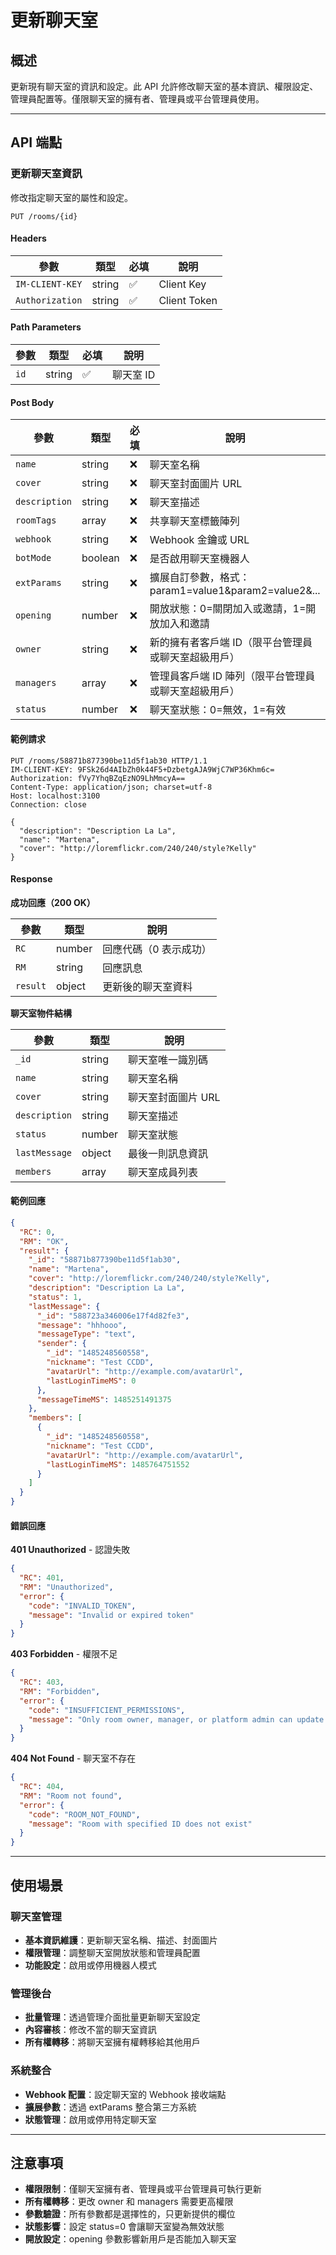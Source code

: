 # 更新聊天室

## 概述

更新現有聊天室的資訊和設定。此 API 允許修改聊天室的基本資訊、權限設定、管理員配置等。僅限聊天室的擁有者、管理員或平台管理員使用。

------

## API 端點

### 更新聊天室資訊

修改指定聊天室的屬性和設定。

```http
PUT /rooms/{id}
```

#### Headers

| 參數            | 類型   | 必填 | 說明           |
| --------------- | ------ | ---- | -------------- |
| `IM-CLIENT-KEY` | string | ✅    | Client Key     |
| `Authorization` | string | ✅    | Client Token   |

#### Path Parameters

| 參數 | 類型   | 必填 | 說明        |
| ---- | ------ | ---- | ----------- |
| `id` | string | ✅    | 聊天室 ID   |

#### Post Body

| 參數          | 類型    | 必填 | 說明                                                      |
| ------------- | ------- | ---- | --------------------------------------------------------- |
| `name`        | string  | ❌    | 聊天室名稱                                                |
| `cover`       | string  | ❌    | 聊天室封面圖片 URL                                        |
| `description` | string  | ❌    | 聊天室描述                                                |
| `roomTags`    | array   | ❌    | 共享聊天室標籤陣列                                        |
| `webhook`     | string  | ❌    | Webhook 金鑰或 URL                                        |
| `botMode`     | boolean | ❌    | 是否啟用聊天室機器人                                      |
| `extParams`   | string  | ❌    | 擴展自訂參數，格式：param1=value1&param2=value2&...      |
| `opening`     | number  | ❌    | 開放狀態：0=關閉加入或邀請，1=開放加入和邀請              |
| `owner`       | string  | ❌    | 新的擁有者客戶端 ID（限平台管理員或聊天室超級用戶）       |
| `managers`    | array   | ❌    | 管理員客戶端 ID 陣列（限平台管理員或聊天室超級用戶）      |
| `status`      | number  | ❌    | 聊天室狀態：0=無效，1=有效                                |

#### 範例請求

```http
PUT /rooms/58871b877390be11d5f1ab30 HTTP/1.1
IM-CLIENT-KEY: 9FSk26d4AIbZh0k44F5+DzbetgAJA9WjC7WP36Khm6c=
Authorization: fVy7YhqBZqEzNO9LhMmcyA==
Content-Type: application/json; charset=utf-8
Host: localhost:3100
Connection: close

{
  "description": "Description La La",
  "name": "Martena",
  "cover": "http://loremflickr.com/240/240/style?Kelly"
}
```

#### Response

**成功回應（200 OK）**

| 參數     | 類型   | 說明                   |
| -------- | ------ | ---------------------- |
| `RC`     | number | 回應代碼（0 表示成功） |
| `RM`     | string | 回應訊息               |
| `result` | object | 更新後的聊天室資料     |

**聊天室物件結構**

| 參數            | 類型   | 說明                      |
| --------------- | ------ | ------------------------- |
| `_id`           | string | 聊天室唯一識別碼          |
| `name`          | string | 聊天室名稱                |
| `cover`         | string | 聊天室封面圖片 URL        |
| `description`   | string | 聊天室描述                |
| `status`        | number | 聊天室狀態                |
| `lastMessage`   | object | 最後一則訊息資訊          |
| `members`       | array  | 聊天室成員列表            |

#### 範例回應

```json
{
  "RC": 0,
  "RM": "OK",
  "result": {
    "_id": "58871b877390be11d5f1ab30",
    "name": "Martena",
    "cover": "http://loremflickr.com/240/240/style?Kelly",
    "description": "Description La La",
    "status": 1,
    "lastMessage": {
      "_id": "588723a346006e17f4d82fe3",
      "message": "hhhooo",
      "messageType": "text",
      "sender": {
        "_id": "1485248560558",
        "nickname": "Test CCDD",
        "avatarUrl": "http://example.com/avatarUrl",
        "lastLoginTimeMS": 0
      },
      "messageTimeMS": 1485251491375
    },
    "members": [
      {
        "_id": "1485248560558",
        "nickname": "Test CCDD",
        "avatarUrl": "http://example.com/avatarUrl",
        "lastLoginTimeMS": 1485764751552
      }
    ]
  }
}
```

#### 錯誤回應

**401 Unauthorized** - 認證失敗

```json
{
  "RC": 401,
  "RM": "Unauthorized",
  "error": {
    "code": "INVALID_TOKEN",
    "message": "Invalid or expired token"
  }
}
```

**403 Forbidden** - 權限不足

```json
{
  "RC": 403,
  "RM": "Forbidden",
  "error": {
    "code": "INSUFFICIENT_PERMISSIONS",
    "message": "Only room owner, manager, or platform admin can update room"
  }
}
```

**404 Not Found** - 聊天室不存在

```json
{
  "RC": 404,
  "RM": "Room not found",
  "error": {
    "code": "ROOM_NOT_FOUND",
    "message": "Room with specified ID does not exist"
  }
}
```

------

## 使用場景

### 聊天室管理
- **基本資訊維護**：更新聊天室名稱、描述、封面圖片
- **權限管理**：調整聊天室開放狀態和管理員配置
- **功能設定**：啟用或停用機器人模式

### 管理後台
- **批量管理**：透過管理介面批量更新聊天室設定
- **內容審核**：修改不當的聊天室資訊
- **所有權轉移**：將聊天室擁有權轉移給其他用戶

### 系統整合
- **Webhook 配置**：設定聊天室的 Webhook 接收端點
- **擴展參數**：透過 extParams 整合第三方系統
- **狀態管理**：啟用或停用特定聊天室

------

## 注意事項

- **權限限制**：僅聊天室擁有者、管理員或平台管理員可執行更新
- **所有權轉移**：更改 owner 和 managers 需要更高權限
- **參數驗證**：所有參數都是選擇性的，只更新提供的欄位
- **狀態影響**：設定 status=0 會讓聊天室變為無效狀態
- **開放設定**：opening 參數影響新用戶是否能加入聊天室
